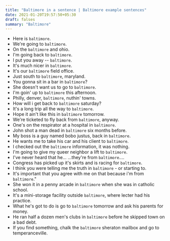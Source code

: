 ```yaml
---
title: "Baltimore in a sentence | Baltimore example sentences"
date: 2021-01-20T19:57:50+05:30
draft: falses
summary: "Baltimore"
---
```

- Here is `baltimore`.
- We're going to `baltimore`.
- On the `baltimore` and ohio.
- I'm going back to `baltimore`.
- I put you away -- `baltimore`.
- It's much nicer in `baltimore`.
- It's our `baltimore` field office.
- Just south to `baltimore`, maryland.
- You gonna sit in a bar in `baltimore`?
- She doesn't want us to go to `baltimore`.
- I'm goin' up to `baltimore` this afternoon.
- Philly, denver, `baltimore`, nuthin' towns.
- How will i get back to `baltimore` saturday?
- It's a long trip all the way to `baltimore`.
- Hope it ain't like this in `baltimore` tomorrow.
- We're ticketed to fly back from `baltimore`, anyway.
- One's on the respirator at a hospital in `baltimore`.
- John shot a man dead in `baltimore` six months before.
- My boss is a guy named bobo justus, back in `baltimore`.
- He wants me to take his car and his client to `baltimore`.
- I checked out the `baltimore` information, it was nothing.
- I'm going to give my queer neighbor a lift to `baltimore`.
- I've never heard that he... ...they're from `baltimore`....
- Congress has picked up it's skirts and is racing for `baltimore`.
- I think you were telling me the truth in `baltimore` - or starting to.
- It's important that you agree with me on that because i'm from `baltimore`."
- She won it in a penny arcade in `baltimore` when she was in catholic school.
- It's a mini-storage facility outside `baltimore`, where lecter had his practice.
- What he's got to do is go to `baltimore` tomorrow and ask his parents for money.
- He ran half a dozen men's clubs in `baltimore` before he skipped town on a bad debt.
- If you find something, chalk the `baltimore` sheraton mailbox and go to temperanceville.
                 
